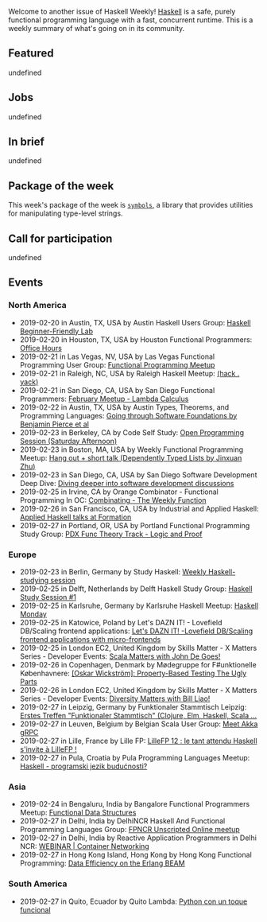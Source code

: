 <!-- 2019-02-21 unpublished -->

Welcome to another issue of Haskell Weekly!
[Haskell](https://www.haskell.org) is a safe, purely functional programming language with a fast, concurrent runtime.
This is a weekly summary of what's going on in its community.

## Featured

undefined

## Jobs

undefined

## In brief

undefined

## Package of the week

This week's package of the week is [`symbols`](https://hackage.haskell.org/package/symbols-0.2.0.1),
a library that provides utilities for manipulating type-level strings.

## Call for participation

undefined

## Events

### North America

- 2019-02-20 in Austin, TX, USA by Austin Haskell Users Group: [Haskell Beginner-Friendly Lab](https://www.meetup.com/ATX-Haskell/events/brldppyzdbbc/)
- 2019-02-20 in Houston, TX, USA by Houston Functional Programmers: [Office Hours](https://www.meetup.com/Houston-Functional-Programmers/events/znbbqqyzdbbc/)
- 2019-02-21 in Las Vegas, NV, USA by Las Vegas Functional Programming User Group: [Functional Programming Meetup](https://www.meetup.com/las-vegas-functional-programming/events/jkznkqyzdbcc/)
- 2019-02-21 in Raleigh, NC, USA by Raleigh Haskell Meetup: [(hack . yack)](https://www.meetup.com/Raleigh-Haskell-Meetup/events/nsfsnqyzdbcc/)
- 2019-02-21 in San Diego, CA, USA by San Diego Functional Programmers: [February Meetup - Lambda Calculus](https://www.meetup.com/San-Diego-Functional-Programmers/events/258627177/)
- 2019-02-22 in Austin, TX, USA by Austin Types, Theorems, and Programming Languages: [Going through Software Foundations by Benjamin Pierce et al](https://www.meetup.com/Austin-Types-Theorems-and-Programming-Languages/events/jfkqlnyzdbdc/)
- 2019-02-23 in Berkeley, CA by Code Self Study: [Open Programming Session (Saturday Afternoon)](https://www.meetup.com/codeselfstudy/events/dkwpzpyzdbfc/)
- 2019-02-23 in Boston, MA, USA by Weekly Functional Programming Meetup: [Hang out + short talk (Dependently Typed Lists by Jinxuan Zhu)](https://www.meetup.com/Weekly-Functional-Programming-Meetup/events/vdlnqpyzdbfc/)
- 2019-02-23 in San Diego, CA, USA by San Diego Software Development Deep Dive: [Diving deeper into software development discussions ](https://www.meetup.com/San-Diego-Software-Development-Deep-Dive/events/mtzbkqyzdbfc/)
- 2019-02-25 in Irvine, CA by Orange Combinator - Functional Programming In OC: [Combinating - The Weekly Function](https://www.meetup.com/orange-combinator/events/lxvjrpyzdbhc/)
- 2019-02-26 in San Francisco, CA, USA by Industrial and Applied Haskell: [Applied Haskell talks at Formation](https://www.meetup.com/Industrial-Haskell/events/258890049/)
- 2019-02-27 in Portland, OR, USA by Portland Functional Programming Study Group: [PDX Func Theory Track - Logic and Proof](https://www.meetup.com/Portland-Functional-Programming-Study-Group/events/mpwwbqyzdbkc/)

### Europe

- 2019-02-23 in Berlin, Germany by Study Haskell: [Weekly Haskell-studying session](https://www.meetup.com/Study-Haskell/events/gwtsqqyzdbfc/)
- 2019-02-25 in Delft, Netherlands by Delft Haskell Study Group: [Haskell Study Session #1](https://www.meetup.com/Delft-Haskell-Study-Group/events/258356318/)
- 2019-02-25 in Karlsruhe, Germany by Karlsruhe Haskell Meetup: [Haskell Monday](https://www.meetup.com/Karlsruhe-Haskell-Meetup/events/twnxpqyzdbhc/)
- 2019-02-25 in Katowice, Poland by Let's DAZN IT! - Lovefield DB/Scaling frontend applications: [Let's DAZN IT! -Lovefield DB/Scaling frontend applications with micro-frontends](https://www.meetup.com/Lets-DAZN-IT-Lovefield-DB-Scaling-frontend-applications/events/258926742/)
- 2019-02-25 in London EC2, United Kingdom by Skills Matter - X Matters Series - Developer Events: [Scala Matters with John De Goes!](https://www.meetup.com/skillsmatter/events/258526473/)
- 2019-02-26 in Copenhagen, Denmark by Mødegruppe for F#unktionelle Københavnere: [[Oskar Wickström]: Property-Based Testing The Ugly Parts](https://www.meetup.com/MoedegruppeFunktionelleKoebenhavnere/events/rqbcdlyzdbjc/)
- 2019-02-26 in London EC2, United Kingdom by Skills Matter - X Matters Series - Developer Events: [Diversity Matters with Bill  Liao!](https://www.meetup.com/skillsmatter/events/258462643/)
- 2019-02-27 in Leipzig, Germany by Funktionaler Stammtisch Leipzig: [Erstes Treffen "Funktionaler Stammtisch" (Clojure, Elm, Haskell, Scala ...](https://www.meetup.com/Funktionaler-Stammtisch-Leipzig/events/zhzkrqyzdbkc/)
- 2019-02-27 in Leuven, Belgium by Belgian Scala User Group: [Meet Akka gRPC](https://www.meetup.com/BeScala/events/258670176/)
- 2019-02-27 in Lille, France by Lille FP: [LilleFP 12 : le tant attendu Haskell s'invite à LilleFP !](https://www.meetup.com/Lille-FP/events/258682124/)
- 2019-02-27 in Pula, Croatia by Pula Programming Languages Meetup: [Haskell - programski jezik budućnosti?](https://www.meetup.com/Pula-Programming-Languages-Meetup/events/258760069/)

### Asia

- 2019-02-24 in Bengaluru, India by Bangalore Functional Programmers Meetup: [Functional Data Structures](https://www.meetup.com/Bangalore-Functional-Programmers-Meetup/events/257190891/)
- 2019-02-27 in Delhi, India by DelhiNCR Haskell And Functional Programming Languages Group: [FPNCR Unscripted Online meetup](https://www.meetup.com/DelhiNCR-Haskell-And-Functional-Programming-Languages-Group/events/vkxwbqyzdbkc/)
- 2019-02-27 in Delhi, India by Reactive Application Programmers in Delhi NCR: [WEBINAR | Container Networking](https://www.meetup.com/Reactive-Application-Programmers-in-Delhi-NCR/events/258920814/)
- 2019-02-27 in Hong Kong Island, Hong Kong by Hong Kong Functional Programming: [Data Efficiency on the Erlang BEAM](https://www.meetup.com/HK-Functional-programming/events/258959582/)

### South America

- 2019-02-27 in Quito, Ecuador by Quito Lambda: [Python con un toque funcional](https://www.meetup.com/Quito-Lambda-Meetup/events/mscxlpyzdbkc/)

